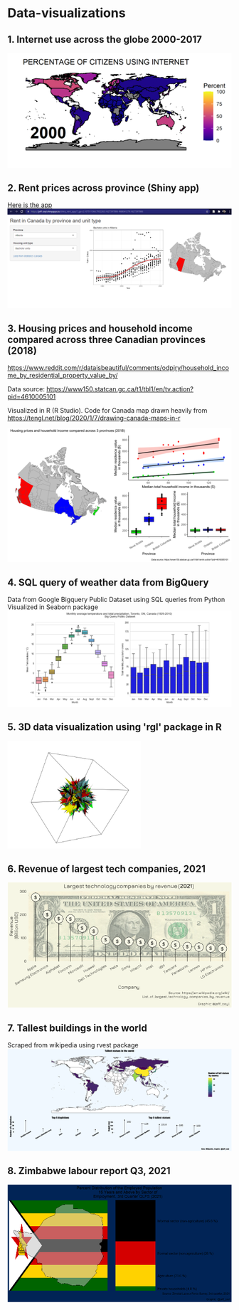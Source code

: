 # Data-visualizations

## 1. Internet use across the globe 2000-2017
![alt text](https://github.com/jzeyl/Data-visualizations/blob/main/internet.gif)


## 2. Rent prices across province (Shiny app)

[Here is the app](https://jeff-zeyl.shinyapps.io/shiny_rent_app/?_ga=2.107511364.7932263.1627397886-968041279.1627397886)
![alt text](https://github.com/jzeyl/Data-visualizations/blob/main/shinyrentpic.PNG)

## 3. Housing prices and household income compared across three Canadian provinces (2018)
https://www.reddit.com/r/dataisbeautiful/comments/odpjry/household_income_by_residential_property_value_by/  

Data source: https://www150.statcan.gc.ca/t1/tbl1/en/tv.action?pid=4610005101

Visualized in R (R Studio). Code for Canada map drawn heavily from https://tengl.net/blog/2020/1/7/drawing-canada-maps-in-r

![alt text](https://github.com/jzeyl/Data-visualizations/blob/main/housing%20prices/housing%20prices%20and%20income%202018.png)

## 4. SQL query of weather data from BigQuery
Data from Google Bigquery Public Dataset using SQL queries from Python
Visualized in Seaborn package
![alt_text](https://github.com/jzeyl/Data-visualizations/blob/main/weather%20bigquery/Feb%202%20panel%20weather.png)

## 5. 3D data visualization using 'rgl' package in R
<img src=https://github.com/jzeyl/Data-visualizations/blob/main/rgl%20cube%20dec%2021.PNG alt="drawing" width="300"/>

## 6. Revenue of largest tech companies, 2021
![alt text](https://github.com/jzeyl/Data-visualizations/blob/main/tech%20companies%20revenue/tech%20revenues.png)

## 7. Tallest buildings in the world
Scraped from wikipedia using rvest package
![alt_text](https://github.com/jzeyl/Data-visualizations/blob/main/tallest_statues/tall_stat_zoom.png)

## 8. Zimbabwe labour report Q3, 2021
![zim_econ_plot](https://github.com/jzeyl/Data-visualizations/blob/main/zimecon/zimecon.png)
